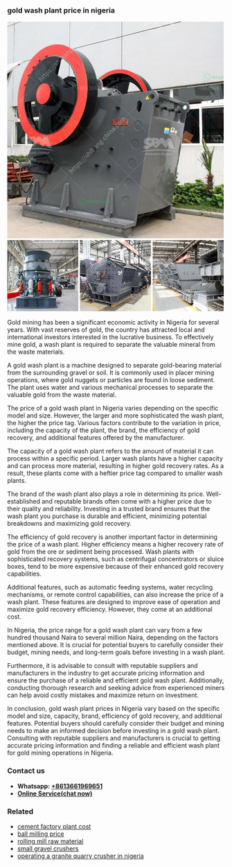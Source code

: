 <h3>gold wash plant price in nigeria</h3><img src='1708332834.jpg' alt=''><p>Gold mining has been a significant economic activity in Nigeria for several years. With vast reserves of gold, the country has attracted local and international investors interested in the lucrative business. To effectively mine gold, a wash plant is required to separate the valuable mineral from the waste materials.</p><p>A gold wash plant is a machine designed to separate gold-bearing material from the surrounding gravel or soil. It is commonly used in placer mining operations, where gold nuggets or particles are found in loose sediment. The plant uses water and various mechanical processes to separate the valuable gold from the waste material.</p><p>The price of a gold wash plant in Nigeria varies depending on the specific model and size. However, the larger and more sophisticated the wash plant, the higher the price tag. Various factors contribute to the variation in price, including the capacity of the plant, the brand, the efficiency of gold recovery, and additional features offered by the manufacturer.</p><p>The capacity of a gold wash plant refers to the amount of material it can process within a specific period. Larger wash plants have a higher capacity and can process more material, resulting in higher gold recovery rates. As a result, these plants come with a heftier price tag compared to smaller wash plants.</p><p>The brand of the wash plant also plays a role in determining its price. Well-established and reputable brands often come with a higher price due to their quality and reliability. Investing in a trusted brand ensures that the wash plant you purchase is durable and efficient, minimizing potential breakdowns and maximizing gold recovery.</p><p>The efficiency of gold recovery is another important factor in determining the price of a wash plant. Higher efficiency means a higher recovery rate of gold from the ore or sediment being processed. Wash plants with sophisticated recovery systems, such as centrifugal concentrators or sluice boxes, tend to be more expensive because of their enhanced gold recovery capabilities.</p><p>Additional features, such as automatic feeding systems, water recycling mechanisms, or remote control capabilities, can also increase the price of a wash plant. These features are designed to improve ease of operation and maximize gold recovery efficiency. However, they come at an additional cost.</p><p>In Nigeria, the price range for a gold wash plant can vary from a few hundred thousand Naira to several million Naira, depending on the factors mentioned above. It is crucial for potential buyers to carefully consider their budget, mining needs, and long-term goals before investing in a wash plant.</p><p>Furthermore, it is advisable to consult with reputable suppliers and manufacturers in the industry to get accurate pricing information and ensure the purchase of a reliable and efficient gold wash plant. Additionally, conducting thorough research and seeking advice from experienced miners can help avoid costly mistakes and maximize return on investment.</p><p>In conclusion, gold wash plant prices in Nigeria vary based on the specific model and size, capacity, brand, efficiency of gold recovery, and additional features. Potential buyers should carefully consider their budget and mining needs to make an informed decision before investing in a gold wash plant. Consulting with reputable suppliers and manufacturers is crucial to getting accurate pricing information and finding a reliable and efficient wash plant for gold mining operations in Nigeria.</p><h3>Contact us</h3><ul><li><strong>Whatsapp:&nbsp;<a href="https://wa.me/8613661969651">+8613661969651</a></strong></li><li><a href="https://swt.shibang-china.com/?git&amp;zhl&amp;gold wash plant price in nigeria"><strong>Online Service(chat now)</strong></a></li></ul><h3>Related</h3><ul><li><a href='cement factory plant cost.md'>cement factory plant cost</a></li><li><a href='ball milling price.md'>ball milling price</a></li><li><a href='rolling mill raw material.md'>rolling mill raw material</a></li><li><a href='small gravel crushers.md'>small gravel crushers</a></li><li><a href='operating a granite quarry crusher in nigeria.md'>operating a granite quarry crusher in nigeria</a></li></ul>